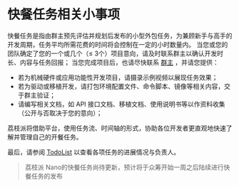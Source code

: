 快餐任务相关小事项
==================

快餐任务是指由群主预先评估并规划后发布的小型外包任务，为兼顾新手与高手的开发周期，任务平均所需花费的时间将会控制在一定的小时数量内。
当您或您的团队确定了您的一个或几个（≤ 3个）项目意向，请及时联系群主以确认开发时长、内容与任务回报；
当您完成项目后，也请尽快联系 [群主](mailto://zepanwucai@gmail.com)
，并请您提供：
-   若为机械硬件或应用功能性开发项目，请摄录示例视频以展现任务效果；
-   若为驱动或移植开发，请打包环境配置文件、命令脚本、镜像等相关内容，交于群主验证；
-   请编写相关文档，如 API 接口文档、移植文档、使用说明书等以作资料收集（公开与否取决于您的意向）；

荔枝派将借助平台，使用任务流、时间轴的形式，协助各位开发者更直观地快速了解并管理自己的开餐任务。

最后，请参阅 [TodoList](./todolist.html) 以查看各项任务的进展情况与负责人。

> 荔枝派 Nano的快餐任务尚待更新，预计将于众筹开始一周之后陆续进行快餐任务的发布

